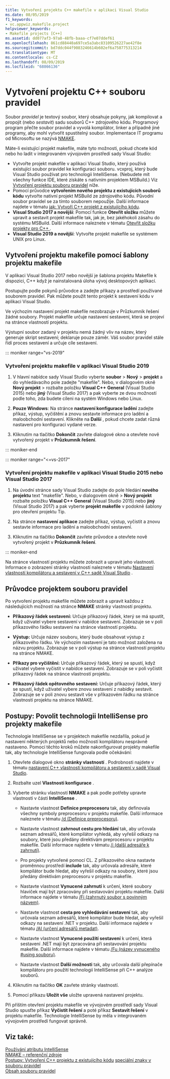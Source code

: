 ```yaml
---
title: Vytvoření projektu C++ makefile v aplikaci Visual Studio
ms.date: 08/05/2019
f1_keywords:
- vc.appwiz.makefile.project
helpviewer_keywords:
- Makefile projects [C++]
ms.assetid: dd077af3-97a8-48fb-baaa-cf7e07ddef61
ms.openlocfilehash: 861cd88440a697ce5a3abc83109526227ae42f8e
ms.sourcegitcommit: bd7ddc044f9083246614b602ef6a758775313214
ms.translationtype: MT
ms.contentlocale: cs-CZ
ms.lasthandoff: 08/09/2019
ms.locfileid: "68866136"
---
```

# <a name="create-a-c-makefile-project"></a>Vytvoření projektu C++ souboru pravidel

Soubor *pravidel* je textový soubor, který obsahuje pokyny, jak kompilovat a propojit (nebo *sestavit*) sadu souborů C++ zdrojového kódu. Programový program přečte soubor pravidel a vyvolá kompilátor, linker a případně jiné programy, aby mohl vytvořit spustitelný soubor. Implementace IT programu od Microsoftu se nazývá [NMAKE](nmake-reference.md).

Máte-li existující projekt makefile, máte tyto možnosti, pokud chcete kód nebo ho ladit v integrovaném vývojovém prostředí sady Visual Studio:

- Vytvořte projekt makefile v aplikaci Visual Studio, který používá existující soubor pravidel ke konfiguraci souboru. vcxproj, který bude Visual Studio používat pro technologii IntelliSense. (Nebudete mít všechny funkce IDE, které získáte s nativním projektem MSBuild.) Viz [Vytvoření projektu souboru pravidel](#create_a_makefile_project) níže.
- Pomocí průvodce **vytvořením nového projektu z existujících souborů kódu** vytvořte nativní projekt MSBuild ze zdrojového kódu. Původní soubor pravidel se za tímto souborem nepoužije. Další informace najdete v tématu [jak: Vytvoří C++ projekt z existujícího kódu](../how-to-create-a-cpp-project-from-existing-code.md).
- **Visual Studio 2017 a novější**: Pomocí funkce **Otevřít složku** můžete upravit a sestavit projekt makefile tak, jak je, bez jakéhokoli zásahu do systému MSBuild. Další informace naleznete v tématu [Otevřít složku projekty pro C++ ](../open-folder-projects-cpp.md).
- **Visual Studio 2019 a novější**: Vytvořte projekt makefile se systémem UNIX pro Linux.

## <a name="a-namecreate_a_makefile_project-to-create-a-makefile-project-with-the-makefile-project-template"></a><a name="create_a_makefile_project">Vytvoření projektu makefile pomocí šablony projektu makefile

V aplikaci Visual Studio 2017 nebo novější je šablona projektu Makefile k dispozici, C++ když je nainstalovaná úloha vývoj desktopových aplikací.

Postupujte podle pokynů průvodce a zadejte příkazy a prostředí používané souborem pravidel. Pak můžete použít tento projekt k sestavení kódu v aplikaci Visual Studio.

Ve výchozím nastavení projekt makefile nezobrazuje v Průzkumník řešení žádné soubory. Projekt makefile určuje nastavení sestavení, která se projeví na stránce vlastností projektu.

Výstupní soubor zadaný v projektu nemá žádný vliv na název, který generuje skript sestavení; deklaruje pouze záměr. Váš soubor pravidel stále řídí proces sestavení a určuje cíle sestavení.

::: moniker range="vs-2019"

### <a name="to-create-a-makefile-project-in-visual-studio-2019"></a>Vytvoření projektu makefile v aplikaci Visual Studio 2019

1. V hlavní nabídce sady Visual Studio vyberte **soubor** > **Nový** > **projekt** a do vyhledávacího pole zadejte "makefile". Nebo, v dialogovém okně **Nový projekt**  > rozbalte položku **Visual C++**  **General** (Visual Studio 2015) nebo **jiný** (Visual Studio 2017) a pak vyberte ze dvou možností podle toho, zda budete cíleni na systém Windows nebo Linux.

1. **Pouze Windows**: Na stránce **nastavení konfigurace ladění** zadejte příkaz, výstup, vyčištění a znovu sestavte informace pro ladění a maloobchodní sestavení. Klikněte na **Další** , pokud chcete zadat různá nastavení pro konfiguraci vydané verze.

1. Kliknutím na tlačítko **Dokončit** zavřete dialogové okno a otevřete nově vytvořený projekt v **Průzkumník řešení**.

::: moniker-end

::: moniker range="<=vs-2017"

### <a name="to-create-a-makefile-project-in-visual-studio-2015-or-visual-studio-2017"></a>Vytvoření projektu makefile v aplikaci Visual Studio 2015 nebo Visual Studio 2017

1. Na úvodní stránce sady Visual Studio zadejte do pole hledání **nového projektu** text "makefile". Nebo, v dialogovém okně  >  **Nový projekt** rozbalte položku **Visual C++**  **General** (Visual Studio 2015) nebo **jiný** (Visual Studio 2017) a pak vyberte **projekt makefile** v podokně šablony pro otevření projektu Tip.

1. Na stránce **nastavení aplikace** zadejte příkaz, výstup, vyčistit a znovu sestavte informace pro ladění a maloobchodní sestavení.

1. Kliknutím na tlačítko **Dokončit** zavřete průvodce a otevřete nově vytvořený projekt v **Průzkumník řešení**.

::: moniker-end

Na stránce vlastností projektu můžete zobrazit a upravit jeho vlastnosti. Informace o zobrazení stránky vlastností naleznete v tématu [Nastavení vlastností kompilátoru a sestavení v C++ sadě Visual Studio](../working-with-project-properties.md) .

## <a name="makefile-project-wizard"></a>Průvodce projektem souboru pravidel

Po vytvoření projektu makefile můžete zobrazit a upravit každou z následujících možností na stránce **NMAKE** stránky vlastností projektu.

- **Příkazový řádek sestavení:** Určuje příkazový řádek, který se má spustit, když uživatel vybere sestavení v nabídce sestavení. Zobrazuje se v poli příkazového řádku sestavení na stránce vlastností projektu.

- **Výstup:** Určuje název souboru, který bude obsahovat výstup z příkazového řádku. Ve výchozím nastavení je tato možnost založena na názvu projektu. Zobrazuje se v poli výstup na stránce vlastností projektu na stránce NMAKE.

- **Příkazy pro vyčištění:** Určuje příkazový řádek, který se spustí, když uživatel vybere vyčistit v nabídce sestavení. Zobrazuje se v poli vyčistit příkazový řádek na stránce vlastností projektu.

- **Příkazový řádek opětovného sestavení:** Určuje příkazový řádek, který se spustí, když uživatel vybere znovu sestavení z nabídky sestavit. Zobrazuje se v poli znovu sestavit vše v příkazovém řádku na stránce vlastností projektu na stránce NMAKE.

## <a name="how-to-enable-intellisense-for-makefile-projects"></a>Postupy: Povolit technologii IntelliSense pro projekty makefile

Technologie IntelliSense se v projektech makefile nezdařila, pokud je nastavení některých projektů nebo možností kompilátoru nesprávně nastaveno. Pomocí těchto kroků můžete nakonfigurovat projekty makefile tak, aby technologie IntelliSense fungovala podle očekávání:

1. Otevřete dialogové okno **stránky vlastností** . Podrobnosti najdete v tématu [nastavení C++ vlastností kompilátoru a sestavení v sadě Visual Studio](../working-with-project-properties.md).

1. Rozbalte uzel **Vlastnosti konfigurace** .

1. Vyberte stránku vlastností **NMAKE** a pak podle potřeby upravte vlastnosti v části **IntelliSense** .

   - Nastavte vlastnost **Definice preprocesoru** tak, aby definovala všechny symboly preprocesoru v projektu makefile. Další informace naleznete v tématu [/d (Definice preprocesoru)](d-preprocessor-definitions.md).

   - Nastavte vlastnost **zahrnout cestu pro hledání** tak, aby určovala seznam adresářů, které kompilátor vyhledá, aby vyřešil odkazy na soubory, které jsou předány direktivám preprocesoru v projektu makefile. Další informace najdete v tématu [/i (další adresáře k zahrnutí)](i-additional-include-directories.md).

    - Pro projekty vytvořené pomocí CL. Z příkazového okna nastavte proměnnou prostředí **include** tak, aby určovala adresáře, které kompilátor bude hledat, aby vyřešil odkazy na soubory, které jsou předány direktivám preprocesoru v projektu makefile.

   - Nastavte vlastnost **Vynucené zahrnutí** k určení, které soubory hlaviček mají být zpracovány při sestavování projektu makefile. Další informace najdete v tématu [/Fi (zahrnutý soubor s povinným názvem)](fi-name-forced-include-file.md).

   - Nastavte vlastnost **cesta pro vyhledávání sestavení** tak, aby určovala seznam adresářů, které kompilátor bude hledat, aby vyřešil odkazy na sestavení .NET v projektu. Další informace najdete v tématu [/AI (určení adresářů metadat)](ai-specify-metadata-directories.md).

   - Nastavte vlastnost **Vynucené použití sestavení** k určení, která sestavení .NET mají být zpracována při sestavování projektu makefile. Další informace najdete v tématu [/Fu (název vynuceného #using souboru)](fu-name-forced-hash-using-file.md).

   - Nastavte vlastnost **Další možnosti** tak, aby určovala další přepínače kompilátoru pro použití technologií IntelliSense při C++ analýze souborů.

1. Kliknutím na tlačítko **OK** zavřete stránky vlastností.

1. Pomocí příkazu **Uložit vše** uložte upravená nastavení projektu.

Při příštím otevření projektu makefile ve vývojovém prostředí sady Visual Studio spusťte příkaz **Vyčistit řešení** a poté příkaz **Sestavit řešení** v projektu makefile. Technologie IntelliSense by měla v integrovaném vývojovém prostředí fungovat správně.

## <a name="see-also"></a>Viz také:

[Používání atributu IntelliSense](/visualstudio/ide/using-intellisense)<br>
[NMAKE – referenční zdroje](nmake-reference.md)<br>
[Postupy: Vytvoření C++ projektu z existujícího kódu](../how-to-create-a-cpp-project-from-existing-code.md)
[speciální znaky v souboru pravidel](special-characters-in-a-makefile.md)<br/>
[Obsah souboru pravidel](contents-of-a-makefile.md)<br/>

